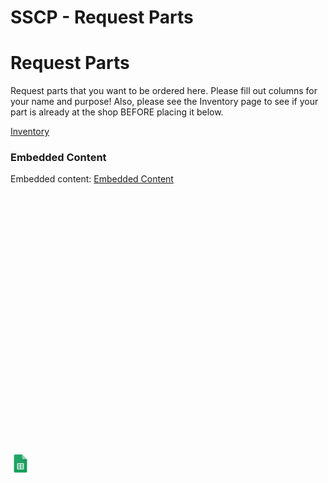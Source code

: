 # SSCP - Request Parts

# Request Parts

Request parts that you want to be ordered here. Please fill out columns for your name and purpose! Also, please see the Inventory page to see if your part is already at the shop BEFORE placing it below.

[ Inventory](/home/sscp-2012-2013/electrical-2012-2013/electrical-administation/inventory)

[](https://docs.google.com/spreadsheets/d/0AiqMxQYJhb9idEZKQTVnXzJIb3ZqUXIwc0llZlZRZkE/edit)

### Embedded Content

Embedded content: [Embedded Content]()

<iframe width="100%" height="400" src="" frameborder="0"></iframe>

![](../../../../../assets/sheets_32dp.png)

